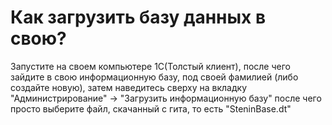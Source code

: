 # Как загрузить базу данных в свою?
Запустите на своем компьютере 1C(Толстый клиент), после чего зайдите в свою информационную базу, под своей фамилией (либо создайте новую), затем наведитесь сверху на вкладку "Администрирование" -> "Загрузить информационную базу" после чего просто выберите файл, скачанный с гита, то есть "SteninBase.dt"
